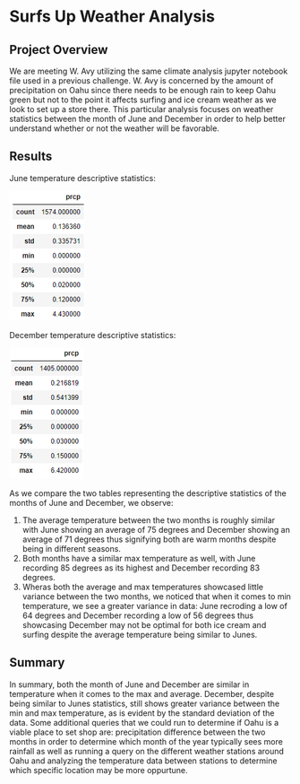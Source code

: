 # Surfs Up Weather Analysis

## Project Overview

We are meeting W. Avy utilizing the same climate analysis jupyter notebook file used in a previous challenge. W. Avy is concerned by the amount of precipitation on Oahu since there needs to be enough rain to keep Oahu green but not to the point it affects surfing and ice cream weather as we look to set up a store there. This particular analysis focuses on weather statistics between the month of June and December in order to help better understand whether or not the weather will be favorable. 

## Results

June temperature descriptive statistics:

![](Resources/June_Rain_Statistics.PNG)

December temperature descriptive statistics:

![](Resources/December_Rain_Statistics.PNG)

As we compare the two tables representing the descriptive statistics of the months of June and December, we observe:
1. The average temperature between the two months is roughly similar with June showing an average of 75 degrees and December showing an average of 71 degrees thus signifying both are warm months despite being in different seasons.
2. Both months have a similar max temperature as well, with June recording 85 degrees as its highest and December recording 83 degrees.
3. Wheras both the average and max temperatures showcased little variance between the two months, we noticed that when it comes to min temperature, we see a greater variance in data: June recroding a low of 64 degrees and December recording a low of 56 degrees thus showcasing December may not be optimal for both ice cream and surfing despite the average temperature being similar to Junes.

## Summary

In summary, both the month of June and December are similar in temperature when it comes to the max and average. December, despite being similar to Junes statistics, still shows greater variance between the min and max temperature, as is evident by the standard deviation of the data. Some additional queries that we could run to determine if Oahu is a viable place to set shop are: precipitation difference between the two months in order to determine which month of the year typically sees more rainfall as well as running a query on the different weather stations around Oahu and analyzing the temperature data between stations to determine which specific location may be more oppurtune.
